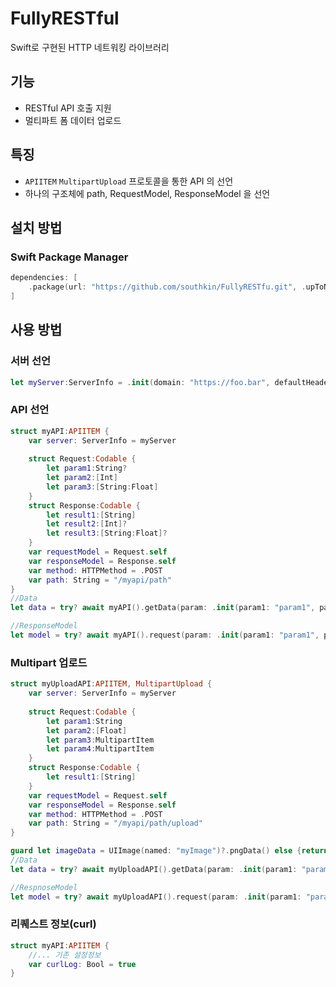 # FullyRESTful
Swift로 구현된 HTTP 네트워킹 라이브러리

## 기능
- RESTful API 호출 지원
- 멀티파트 폼 데이터 업로드

## 특징
- `APIITEM` `MultipartUpload` 프로토콜을 통한 API 의 선언
- 하나의 구조체에 path, RequestModel, ResponseModel 을 선언


## 설치 방법

### Swift Package Manager

```swift
dependencies: [
    .package(url: "https://github.com/southkin/FullyRESTfu.git", .upToNextMajor(from: "1.0.0"))
]
```
## 사용 방법

### 서버 선언
```swift
let myServer:ServerInfo = .init(domain: "https://foo.bar", defaultHeader: [:])
```

### API 선언
```swift
struct myAPI:APIITEM {
    var server: ServerInfo = myServer
    
    struct Request:Codable {
        let param1:String?
        let param2:[Int]
        let param3:[String:Float]
    }
    struct Response:Codable {
        let result1:[String]
        let result2:[Int]?
        let result3:[String:Float]?
    }
    var requestModel = Request.self
    var responseModel = Response.self
    var method: HTTPMethod = .POST
    var path: String = "/myapi/path"
}
//Data
let data = try? await myAPI().getData(param: .init(param1: "param1", param2: [1,2,3], param3: ["param3Key":1.123]))

//ResponseModel
let model = try? await myAPI().request(param: .init(param1: "param1", param2: [1,2,3], param3: ["param3Key":1.123]))
```

### Multipart 업로드
```swift
struct myUploadAPI:APIITEM, MultipartUpload {
    var server: ServerInfo = myServer
    
    struct Request:Codable {
        let param1:String
        let param2:[Float]
        let param3:MultipartItem
        let param4:MultipartItem
    }
    struct Response:Codable {
        let result1:[String]
    }
    var requestModel = Request.self
    var responseModel = Response.self
    var method: HTTPMethod = .POST
    var path: String = "/myapi/path/upload"
}

guard let imageData = UIImage(named: "myImage")?.pngData() else {return}
//Data
let data = try? await myUploadAPI().getData(param: .init(param1: "param1", param2: [1.2,3.4], param3: .init(data: imageData, mimeType: "image/png", fileName: "myImage1"), param4: .init(data: imageData, mimeType: "image/png", fileName: "myImage2")))

//RespnoseModel
let model = try? await myUploadAPI().request(param: .init(param1: "param1", param2: [1.2,3.4], param3: .init(data: imageData, mimeType: "image/png", fileName: "myImage1"), param4: .init(data: imageData, mimeType: "image/png", fileName: "myImage2")))
```

### 리퀘스트 정보(curl)
```swift
struct myAPI:APIITEM {
    //... 기존 설정정보
    var curlLog: Bool = true
}

```
